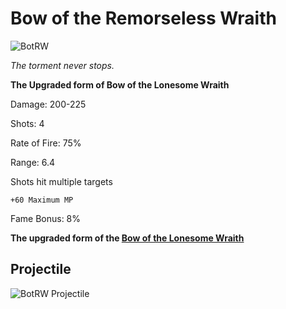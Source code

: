 
# Bow of the Remorseless Wraith

![BotRW](https://vwiki.valorserver.com/api/item/picture/bow%20of%20the%20remorseless%20wraith)

<i>The torment never stops.</i>

**The Upgraded form of Bow of the Lonesome Wraith**

Damage: 200-225

Shots: 4

Rate of Fire: 75%

Range: 6.4

Shots hit multiple targets

    +60 Maximum MP
    
Fame Bonus: 8%

**The upgraded form of the [Bow of the Lonesome Wraith](https://wiki-test.valorserver.com/docs/items/weapons/bows/ut/bow_of_the_lonesome_wraith)**

## Projectile
![BotRW Projectile](https://cdn.discordapp.com/attachments/953134990428868629/981322605099372564/wraithbow.gif)


